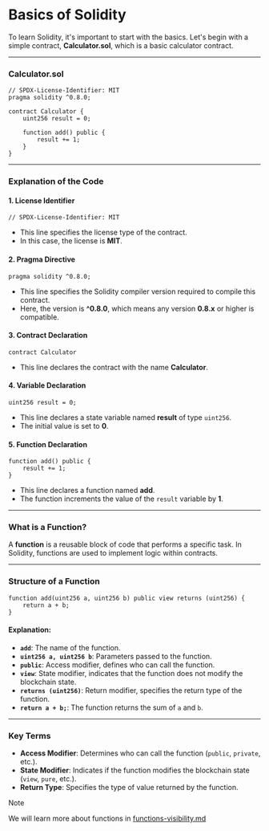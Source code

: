 # **Basics of Solidity**

To learn Solidity, it's important to start with the basics. Let's begin with a simple contract, **Calculator.sol**, which is a basic calculator contract.

---

### **Calculator.sol**

```solidity
// SPDX-License-Identifier: MIT
pragma solidity ^0.8.0;

contract Calculator {
    uint256 result = 0;

    function add() public {
        result += 1;
    }
}
```

---

### **Explanation of the Code**

#### **1. License Identifier**

```solidity
// SPDX-License-Identifier: MIT
```

- This line specifies the license type of the contract.
- In this case, the license is **MIT**.

#### **2. Pragma Directive**

```solidity
pragma solidity ^0.8.0;
```

- This line specifies the Solidity compiler version required to compile this contract.
- Here, the version is **^0.8.0**, which means any version **0.8.x** or higher is compatible.

#### **3. Contract Declaration**

```solidity
contract Calculator
```

- This line declares the contract with the name **Calculator**.

#### **4. Variable Declaration**

```solidity
uint256 result = 0;
```

- This line declares a state variable named **result** of type `uint256`.
- The initial value is set to **0**.

#### **5. Function Declaration**

```solidity
function add() public {
    result += 1;
}
```

- This line declares a function named **add**.
- The function increments the value of the `result` variable by **1**.

---

### **What is a Function?**

A **function** is a reusable block of code that performs a specific task. In Solidity, functions are used to implement logic within contracts.

---

### **Structure of a Function**

```solidity
function add(uint256 a, uint256 b) public view returns (uint256) {
    return a + b;
}
```

#### Explanation:

- **`add`**: The name of the function.
- **`uint256 a, uint256 b`**: Parameters passed to the function.
- **`public`**: Access modifier, defines who can call the function.
- **`view`**: State modifier, indicates that the function does not modify the blockchain state.
- **`returns (uint256)`**: Return modifier, specifies the return type of the function.
- **`return a + b;`**: The function returns the sum of `a` and `b`.

---

### **Key Terms**

- **Access Modifier**: Determines who can call the function (`public`, `private`, etc.).
- **State Modifier**: Indicates if the function modifies the blockchain state (`view`, `pure`, etc.).
- **Return Type**: Specifies the type of value returned by the function.

> [!NOTE]
> We will learn more about functions in [functions-visibility.md](./functions-visibility.md)